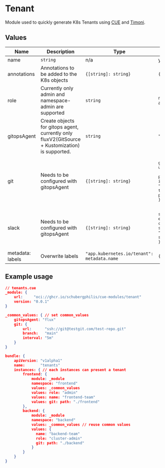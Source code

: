 # Tenant

Module used to quickly generate K8s Tenants using [CUE](https://cuelang.org/) and [Timoni](https://timoni.sh/).

## Values

| Name | Description | Type | Default | Required |
|------|-------------|------|---------|:--------:|
| name | `string` | n/a | yes |
| annotations | Annotations to be added to the K8s objects | `{[string]: string}` | `{}` | yes |
| role | Currently only admin and namespace-admin are supported | `string` | `namespace-admin` | no |
| gitopsAgent | Create objects for gitops agent, currently only fluxV2(GitSource + Kustomization) is supported. | `string` | `""` | no<br>Supported: [flux](https://fluxcd.io/) |
| git | Needs to be configured with gitopsAgent | `{[string]: string}`| <pre>git: {<br>url: ""<br> branch: ""<br>path: ""<br>interval: "5m"<br>timeout: "1m"<br>prune: true<br>}</pre> | Only with gitopsAgent<br> For flux see [here](https://fluxcd.io/flux/components/kustomize/kustomization/) and [here](https://fluxcd.io/flux/components/source/gitrepositories/#working-with-gitrepositories) |
| slack |  Needs to be configured with gitopsAgent |`{[string]: string}` | <pre>slack: {<br>enabled: false<br>channel: ""<br>secretName: ""<br>summary: ""<br>}</pre> | Only with gitopsAgent<br>For Flux [see](https://fluxcd.io/flux/guides/notifications/) |
| metadata: labels | Overwrite labels | `"app.kubernetes.io/tenant": metadata.name` | `{} ` | no |


## Example usage

```json
// tenants.cue
_module: {
	url:     "oci://ghcr.io/schubergphilis/cue-modules/tenant"
	version: "0.0.1"
}

_common_values: { // set common_values
    gitopsAgent: "flux"
	git: {
		url:      "ssh://git@testgit.com/test-repo.git"
		branch:   "main"
		interval: "5m"
	}
}

bundle: {
	apiVersion: "v1alpha1"
	name:       "tenants"
	instances: { // each instances can present a tenant
		frontend: {
			module: _module
			namespace: "frontend"
            values: _common_values
			values: role: "admin"
			values: name: "frontend-team"
            values: git: path: "./frontend"
		},
		backend: {
			module: _module
			namespace: "backend"
            values: _common_values // reuse common values
			values: {
			  name: "backend-team"
			  role: "cluster-admin"
              git: path: "./backend"
			}
		}
	}
}
```
